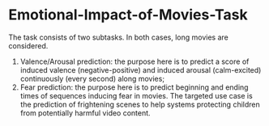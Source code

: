 # Emotional-Impact-of-Movies-Task
The task consists of two subtasks. In both cases, long movies are considered.
1. Valence/Arousal prediction: the purpose here is to predict a score of induced valence (negative-positive) and induced arousal (calm-excited) continuously (every second) along movies;
2. Fear prediction: the purpose here is to predict beginning and ending times of sequences inducing fear in movies. The targeted use case is the prediction of frightening scenes to help systems protecting children from potentially harmful video content.
